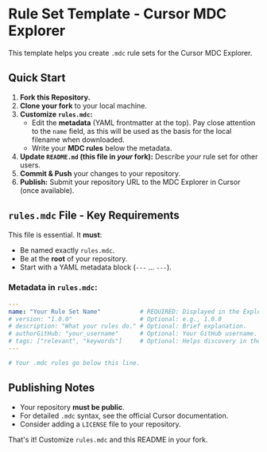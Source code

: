# Rule Set Template - Cursor MDC Explorer 

This template helps you create `.mdc` rule sets for the Cursor MDC Explorer.

## Quick Start

1.  **Fork this Repository.**
2.  **Clone your fork** to your local machine.
3.  **Customize `rules.mdc`:**
    *   Edit the **metadata** (YAML frontmatter at the top). Pay close attention to the `name` field, as this will be used as the basis for the local filename when downloaded.
    *   Write your **MDC rules** below the metadata.
4.  **Update `README.md` (this file in *your* fork):** Describe *your* rule set for other users.
5.  **Commit & Push** your changes to your repository.
6.  **Publish:** Submit your repository URL to the MDC Explorer in Cursor (once available).

## `rules.mdc` File - Key Requirements

This file is essential. It **must**:

*   Be named exactly `rules.mdc`.
*   Be at the **root** of your repository.
*   Start with a YAML metadata block (`---` ... `---`).

### Metadata in `rules.mdc`:

```yaml
---
name: "Your Rule Set Name"           # REQUIRED: Displayed in the Explorer and used as the local filename.
# version: "1.0.0"                   # Optional: e.g., 1.0.0
# description: "What your rules do." # Optional: Brief explanation.
# authorGitHub: "your_username"      # Optional: Your GitHub username.
# tags: ["relevant", "keywords"]     # Optional: Helps discovery in the explorer.
---

# Your .mdc rules go below this line.
```

## Publishing Notes

*   Your repository **must be public**.
*   For detailed `.mdc` syntax, see the official Cursor documentation.
*   Consider adding a `LICENSE` file to your repository.

That's it! Customize `rules.mdc` and this README in your fork.
